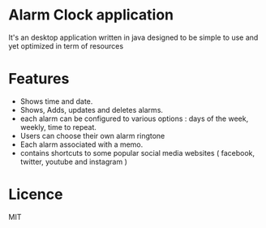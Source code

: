 # Alarm Clock application
It's an desktop application written in java designed to be simple to use and yet optimized in term of resources
# Features
  * Shows time and date.
  * Shows, Adds, updates and deletes alarms.
  * each alarm can be configured to various options : days of the week, weekly, time to repeat.  
  * Users can choose their own alarm ringtone
  * Each alarm associated with a memo.
  * contains shortcuts to some popular social media websites ( facebook, twitter, youtube and instagram )
 
# Licence 
MIT
